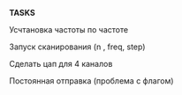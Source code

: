 <b>TASKS</b>

Усчтановка частоты по частоте

Запуск сканирования (n , freq, step)

Сделать цап для 4 каналов

Постоянная отправка (проблема с флагом)